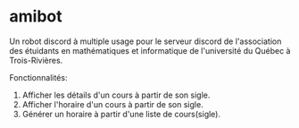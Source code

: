 # **amibot**
Un robot discord à multiple usage pour le serveur discord de l'association
des étuidants en mathématiques et informatique de l'université du Québec à 
Trois-Rivières.

Fonctionnalités:
1. Afficher les détails d'un cours à partir de son sigle.
2. Afficher l'horaire d'un cours à partir de son sigle.
3. Générer un horaire à partir d'une liste de cours(sigle).
